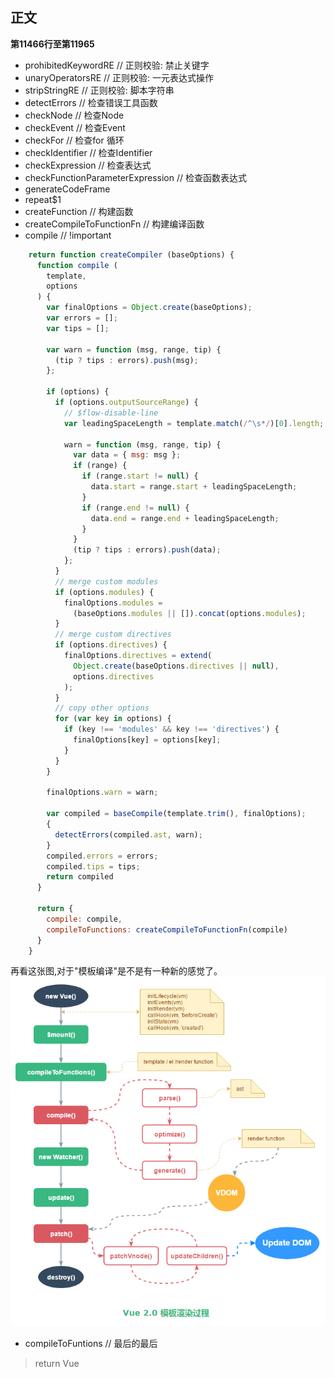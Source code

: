 正文
---
**第11466行至第11965**
  * prohibitedKeywordRE   // 正则校验: 禁止关键字
  * unaryOperatorsRE      // 正则校验: 一元表达式操作
  * stripStringRE         // 正则校验: 脚本字符串
  * detectErrors          // 检查错误工具函数
  * checkNode             // 检查Node
  * checkEvent            // 检查Event
  * checkFor              // 检查for 循环
  * checkIdentifier       // 检查Identifier
  * checkExpression       // 检查表达式
  * checkFunctionParameterExpression  // 检查函数表达式
  * generateCodeFrame
  * repeat$1
  * createFunction        // 构建函数
  * createCompileToFunctionFn // 构建编译函数
  * compile               // !important
```javascript
    return function createCompiler (baseOptions) {
      function compile (
        template,
        options
      ) {
        var finalOptions = Object.create(baseOptions);
        var errors = [];
        var tips = [];
        
        var warn = function (msg, range, tip) {
          (tip ? tips : errors).push(msg);
        };
        
        if (options) {
          if (options.outputSourceRange) {
            // $flow-disable-line
            var leadingSpaceLength = template.match(/^\s*/)[0].length;
            
            warn = function (msg, range, tip) {
              var data = { msg: msg };
              if (range) {
                if (range.start != null) {
                  data.start = range.start + leadingSpaceLength;
                }
                if (range.end != null) {
                  data.end = range.end + leadingSpaceLength;
                }
              }
              (tip ? tips : errors).push(data);
            };
          }
          // merge custom modules
          if (options.modules) {
            finalOptions.modules =
              (baseOptions.modules || []).concat(options.modules);
          }
          // merge custom directives
          if (options.directives) {
            finalOptions.directives = extend(
              Object.create(baseOptions.directives || null),
              options.directives
            );
          }
          // copy other options
          for (var key in options) {
            if (key !== 'modules' && key !== 'directives') {
              finalOptions[key] = options[key];
            }
          }
        }
        
        finalOptions.warn = warn;
        
        var compiled = baseCompile(template.trim(), finalOptions);
        {
          detectErrors(compiled.ast, warn);
        }
        compiled.errors = errors;
        compiled.tips = tips;
        return compiled
      }
      
      return {
        compile: compile,
        compileToFunctions: createCompileToFunctionFn(compile)
      }
    }
```
再看这张图,对于"模板编译"是不是有一种新的感觉了。
  ![vue2.0模板渲染过程](../../assets/vuelife2.4.png)
  
  * compileToFuntions
  // 最后的最后
  > return Vue
